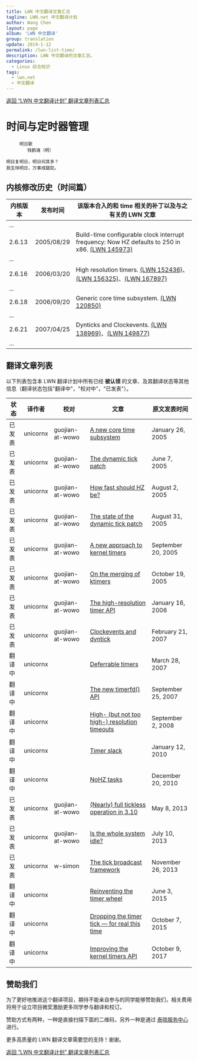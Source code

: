 ```yaml
---
title: LWN 中文翻译文章汇总
tagline: LWN.net 中文翻译计划
author: Wang Chen
layout: page
album: 'LWN 中文翻译'
group: translation
update: 2019-1-12
permalink: /lwn-list-time/
description: LWN 中文翻译的文章汇总。
categories:
  - Linux 综合知识
tags:
  - lwn.net
  - 中文翻译
---
```


[返回 “LWN 中文翻译计划” 翻译文章列表汇总][2]

# 时间与定时器管理

```
     明日歌
        钱鹤滩（明）
  
明日复明日，明日何其多？
我生待明日，万事成蹉跎。
```

## 内核修改历史（时间篇）

| 内核版本 | 发布时间 | 该版本合入的和 time 相关的补丁以及与之有关的 LWN 文章 |
|---------|--------------|----------------|
|...|||
|2.6.13   |2005/08/29    |Build-time configurable clock interrupt frequency: Now HZ defaults to 250 in x86. [(LWN 145973)][15]|
|...|||
|2.6.16   |2006/03/20    |High resolution timers. [(LWN 152436)][11]、[(LWN 156325)][12]、[(LWN 167897)][13]|
|...|||
|2.6.18   |2006/09/20    |Generic core time subsystem. [(LWN 120850)][14]|
|...|||
|2.6.21   |2007/04/25    |Dynticks and Clockevents. [(LWN 138969)][16]、[(LWN 149877)][17]|
|...|||


## 翻译文章列表

以下列表包含本 LWN 翻译计划中所有已经 **被认领** 的文章、及其翻译状态等其他信息（翻译状态包括"翻译中"，"校对中"，"已发表"）。

| 状态   | 译作者    | 校对             | 文章  |原文发表时间|
|--------|-----------|------------------|-------|------------|
| 已发表 | unicornx  | guojian-at-wowo  |[A new core time subsystem](/lwn-120850) |January 26, 2005|
| 已发表 | unicornx  | guojian-at-wowo  |[The dynamic tick patch](/lwn-138969) |June 7, 2005|
| 已发表 | unicornx  | guojian-at-wowo  |[How fast should HZ be?](/lwn-145973) |August 2, 2005|
| 已发表 | unicornx  | guojian-at-wowo  |[The state of the dynamic tick patch](/lwn-149877) |August 31, 2005|
| 已发表 | unicornx  | guojian-at-wowo  |[A new approach to kernel timers](/lwn-152436) |September 20, 2005|
| 已发表 | unicornx  | guojian-at-wowo  |[On the merging of ktimers](/lwn-156325) |October 19, 2005|
| 已发表 | unicornx  | guojian-at-wowo  |[The high-resolution timer API](/lwn-167897) |January 16, 2006|
| 已发表 | unicornx  | guojian-at-wowo  |[Clockevents and dyntick](/lwn-223185) |February 21, 2007|
| 翻译中 | unicornx  |                  |[Deferrable timers](https://lwn.net/Articles/228143/) |March 28, 2007|
| 翻译中 | unicornx  |                  |[The new timerfd() API](https://lwn.net/Articles/251413/) |September 25, 2007|
| 翻译中 | unicornx  |                  |[High- (but not too high-) resolution timeouts](https://lwn.net/Articles/296578/) |September 2, 2008|
| 翻译中 | unicornx  |                  |[Timer slack](https://lwn.net/Articles/369549/) |January 12, 2010|
| 翻译中 | unicornx  |                  |[NoHZ tasks](https://lwn.net/Articles/420544/) |December 20, 2010|
| 已发表 | unicornx  | guojian-at-wowo  |[(Nearly) full tickless operation in 3.10](/lwn-549580) |May 8, 2013|
| 已发表 | unicornx  | guojian-at-wowo  |[Is the whole system idle?](/lwn-558284) |July 10, 2013|
| 已发表 | unicornx  | w-simon          |[The tick broadcast framework](/lwn-574962) |November 26, 2013|
| 翻译中 | unicornx  |                  |[Reinventing the timer wheel](https://lwn.net/Articles/646950/) |June 3, 2015|
| 翻译中 | unicornx  |                  |[Dropping the timer tick — for real this time](https://lwn.net/Articles/659490/) |October 7, 2015|
| 翻译中 | unicornx  |                  |[Improving the kernel timers API](https://lwn.net/Articles/735887/) |October 9, 2017|

## 赞助我们

为了更好地推进这个翻译项目，期待不能亲自参与的同学能够赞助我们，相关费用将用于设立项目微奖激励更多同学参与翻译和校订。

赞助方式有两种，一种是直接扫描下面的二维码，另外一种是通过 [泰晓服务中心](https://weidian.com/item.html?itemID=2208672946) 进行。

更多高质量的 LWN 翻译文章需要您的支持！谢谢。

[返回 “LWN 中文翻译计划” 翻译文章列表汇总][2]

[1]: http://tinylab.org
[2]: /lwn-list
[11]: /lwn-152436-new-approach-to-ktimers
[12]: /lwn-156325-on-merging-of-ktimers
[13]: /lwn-167897-hrtimer-api
[14]: /lwn-120850-a-new-core-time-subsystem
[15]: /lwn-145973-how-fast-should-hz-be
[16]: /lwn-138969-dynamic-tick-patch
[17]: /lwn-149877-state-of-dynamic-tick-patch
